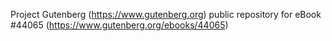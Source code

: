 Project Gutenberg (https://www.gutenberg.org) public repository for eBook #44065 (https://www.gutenberg.org/ebooks/44065)
